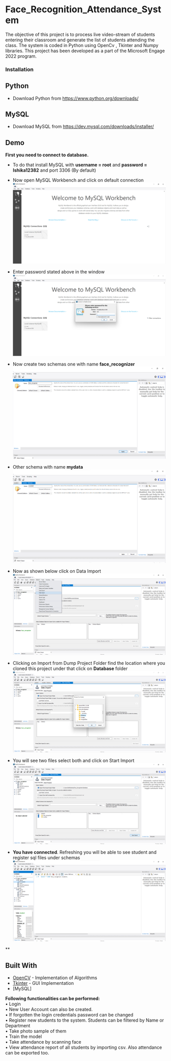 # Face_Recognition_Attendance_System

The objective of this project is to process live video-stream of students entering their classroom and generate the list of students attending the class. The system is coded in Python using OpenCv , Tkinter and Numpy libraries.
This project has been developed as a part of the Microsoft Engage 2022 program.


### Installation

## Python

- Download Python from https://www.python.org/downloads/

## MySQL

- Download MySQL from https://dev.mysql.com/downloads/installer/


## Demo

**First you need to connect to database.** 
- To do that install MySQL with **username = root** and **password = Ishika12382** and port 3306 (By default)

- Now open MySQL Workbench and click on default connection
![Image](/Screenshots/MySQL.png)

- Enter password stated above in the window
![Image](/Screenshots/mysql1.png)

- Now create two schemas one with name **face_recognizer** 
![Image](/Screenshots/schema1.png)

- Other schema with name **mydata**
![Image](/Screenshots/schema2.png)

- Now as shown below click on Data Import
![Image](/Screenshots/DataImport.png)

- Clicking on Import from Dump Project Folder find the location where you cloned this project under that click on **Database** folder 
![Image](/Screenshots/findingdatabasefolder.png)

- You will see two files select both and click on Start Import
![Image](/Screenshots/import.png)

- **You have connected**. Refreshing you will be able to see student and register sql files under schemas
![Image](/Screenshots/Connected.png)

**


  





## Built With

* [OpenCV](http://docs.opencv.org/3.1.0/) - Implementation of Algorithms
* [Tkinter](https://docs.python.org/2/library/tkinter.html) - GUI Implementation
* [MySQL]

**Following functionalities can be performed: <br>**
• Login <br>
• New User Account can also be created. <br>
• If forgotten the login credentials password can be changed <br>
• Register new students to the system. Students can be filtered by Name or Department<br>
• Take photo sample of them <br>
• Train the model <br>
• Take attendance by scanning face <br>
• View attendance report of all students by importing csv. Also attendance can be exported too. <br>


